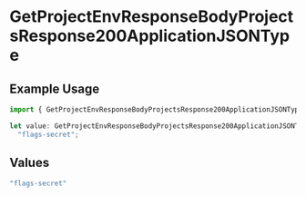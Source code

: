 # GetProjectEnvResponseBodyProjectsResponse200ApplicationJSONType

## Example Usage

```typescript
import { GetProjectEnvResponseBodyProjectsResponse200ApplicationJSONType } from "@vercel/sdk/models/operations/getprojectenv.js";

let value: GetProjectEnvResponseBodyProjectsResponse200ApplicationJSONType =
  "flags-secret";
```

## Values

```typescript
"flags-secret"
```